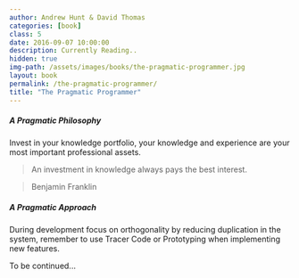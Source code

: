 ```yaml
---
author: Andrew Hunt & David Thomas
categories: [book]
class: 5
date: 2016-09-07 10:00:00
description: Currently Reading..
hidden: true
img-path: /assets/images/books/the-pragmatic-programmer.jpg
layout: book
permalink: /the-pragmatic-programmer/
title: "The Pragmatic Programmer"
---
```


##### A Pragmatic Philosophy

Invest in your knowledge portfolio, your knowledge and experience are your most important professional assets.

> An investment in knowledge always pays the best interest.

> Benjamin Franklin

##### A Pragmatic Approach

During development focus on orthogonality by reducing duplication in the system, remember to use Tracer Code or Prototyping when implementing new features.

To be continued...